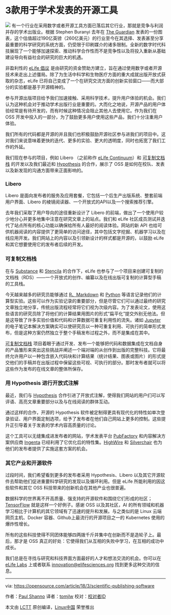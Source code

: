 3款用于学术发表的开源工具
======

![](https://opensource.com/sites/default/files/styles/image-full-size/public/lead-images/LIFE_science.png?itok=WDKARWGV)
有一个行业在采用数字或者开源工具方面已落后其它行业，那就是竞争与利润并存的学术出版业。根据 Stephen Buranyi 去年在 [The Guardian][1] 发表的一份图表，这个估值超过190亿英镑（260亿美元）的行业至今在其选择、发表甚至分享最重要的科学研究的系统方面，仍受限于印刷媒介的诸多限制。全新的数字时代科技展现了一个能够加速探索、推动科学合作性而不是竞争性以及将投入重新从基础建设导向有益社会的研究的巨大的机遇。

非盈利性的 [eLife 倡议][2] 是由研究的资金赞助方建立，旨在通过使用数字或者开源技术来走出上述僵局。除了为生活中科学和生物医疗方面的重大成就出版开放式获取的杂志，eLife 已将自己变成了一个在研究交流方面的创新实验窗口——而大部分的实验都是基于开源精神的。

参与开源出版项目给予我们加速接触、采用科学技术，提升用户体验的机会。我们认为这种机会对于推动学术出版行业是重要的。大而化之地说，开源产品的用户体验经常是有待开发的，而有时候这种情况会阻止其他人去使用它。作为我们在 OSS 开发中投入的一部分，为了鼓励更多用户使用这些产品，我们十分注重用户体验。

我们所有的代码都是开源的并且我们也积极鼓励开源社区参与进我们的项目中。这对我们来说意味着更快的迭代、更多的实验、更大的透明度，同时也拓宽了我们工作的外延。

我们现在参与的项目，例如 Libero （之前称作 [eLife Continuum][3]）和 [可复制文档栈][4] 的开发以及我们最近和 [Hypothesis][5] 的合作，展示了 OSS 是如何在校队、发表以及新发现的沟通方面带来正面影响的。

### Libero

Libero 是面向发布者的服务及应用套餐，它包括一个后生产出版系统、整套前端用户界面、Libero 的棱镜阅读器、一个开放式的API以及一个搜索推荐引擎。

去年我们采取了用户导向的途径重新设计了 Libero 的前端，做出了一个使用户较少地分心并更多地集中注意在研究文章上的站点。我们和 eLife 社区成员测试并迭代了站点所有的核心功能以确保给所有人最好的阅读体验。网站的新 API 也给可供机器阅读的内容提供了更简单的访问途径，其中包括文字挖掘、机器学习以及在线应用开发。我们网站上的内容以及引领新设计的样式都是开源的，以鼓励 eLife 和其它想要使用它的发布者后续的开发。

### 可复制文档栈

在与 [Substance][6] 和 [Stencila][7] 的合作下，eLife 也参与了一个项目来创建可复制的文档栈（RDS）——一个开放式的创作、编纂以及在线出版可复制的计算型手稿的工具栈。

今天越来越多的研究员能够通过 [R、Markdown][8] 和 [Python][9] 等语言记录他们的计算型实验。这些可以作为实验记录的重要部分，但是尽管它们可以通过最终的研究文章独立地分享，传统出版流程经常将它们视为次级内容。为了发表论文，使用这些语言的研究员除了将他们的计算结果用图片的形式“扁平化”提交外别无他法。但是这导致了许多实验价值和代码和计算数据可重复利用性的流失。诸如 [Jupyter][10] 的电子笔记本解决方案确实可以使研究员以一种可重复利用、可执行的简单形式发布，但是这种方案仍然独立于整个手稿发布过程之外，而不是集成在其中。

[可复制文档栈][11] 项目着眼于通过开发、发布一个能够把代码和数据集成在文档自身的产品雏形来突出这些挑战并阐述一个端对端的从创作到出版的完整科技。它将最终允许用户以一种包含嵌入代码块和计算结果（统计结果、图表或图片）的形式提交他们的手稿并在出版过程中保留这些可视、可执行的部分。那时发布者就可以将这些作为发布的在线文章的整体所保存。

### 用 Hypothesis 进行开放式注解

最近，我们与 [Hypothesis][12] 合作引进了开放式注解，使得我们网站的用户们可以写评语、高亮文章重要部分以及与在线阅读的群体互动。

通过这样的合作，开源的 Hypothesis 软件被定制得更具有现代化的特性如单次登录验证、用户界面定制选项，给予了发布者在他们自己网站上更多的控制。这些提升正引导着关于发表的学术内容高质量的讨论。

这个工具可以无缝集成进发布者的网站，学术发表平台 [PubFactory][13] 和内容解决方案供应商 [Ingenta][14] 已经利用了它优化后的特性集。[HighWire][15] 和 [Silverchair][16] 也为他们的发布者提供了实施这套方案的机会。

 ### 其它产业和开源软件

过段时间，我们希望看到更多的发布者采用 Hypothesis、Libero 以及其它开源软件去帮助他们促进重要科学研究的发现以及循环利用。但是 eLife 所能利用的因这些软件和其它 OSS 科技带来的创新机会在其他产业也很普遍。

数据科学的世界离不开高质量、强支持的开源软件和围绕它们形成的社区；[TensorFlow][17] 就是这样一个好例子。感谢 OSS 以及其社区，AI 的所有领域和机器学习相比于计算机的其它领域有了迅速的提升和发展。与之类似的是 Linux 云端网页主机、Docker 容器、Github上最流行的开源项目之一的 Kubernetes 使用的爆炸性增长。

所有的这些科技使得不同团体能够四两拨千斤并集中在创新而不是造轮子上。最后，那才是 OSS 真正的好处：它使得我们从互相的失败中学习，在互相的成功中成长。

我们总是在寻找与研究和科技界面方面最好的人才和想法交流的机会。你可以在 [eLife Labs][18] 上或者联系 [innovation@elifesciences.org][19] 找到更多这种交流的信息。

--------------------------------------------------------------------------------

via: https://opensource.com/article/18/3/scientific-publishing-software

作者：[Paul Shanno][a]
译者：[tomjlw](https://github.com/tomjlw)
校对：[校对者ID](https://github.com/校对者ID)

本文由 [LCTT](https://github.com/LCTT/TranslateProject) 原创编译，[Linux中国](https://linux.cn/) 荣誉推出

[a]:https://opensource.com/users/pshannon
[1]:https://www.theguardian.com/science/2017/jun/27/profitable-business-scientific-publishing-bad-for-science
[2]:https://elifesciences.org/about
[3]:https://elifesciences.org/inside-elife/33e4127f/elife-introduces-continuum-a-new-open-source-tool-for-publishing
[4]:https://elifesciences.org/for-the-press/e6038800/elife-supports-development-of-open-technology-stack-for-publishing-reproducible-manuscripts-online
[5]:https://elifesciences.org/for-the-press/81d42f7d/elife-enhances-open-annotation-with-hypothesis-to-promote-scientific-discussion-online
[6]:https://github.com/substance
[7]:https://github.com/stencila/stencila
[8]:https://rmarkdown.rstudio.com/
[9]:https://www.python.org/
[10]:http://jupyter.org/
[11]:https://elifesciences.org/labs/7dbeb390/reproducible-document-stack-supporting-the-next-generation-research-article
[12]:https://github.com/hypothesis
[13]:http://www.pubfactory.com/
[14]:http://www.ingenta.com/
[15]:https://github.com/highwire
[16]:https://www.silverchair.com/community/silverchair-universe/hypothesis/
[17]:https://www.tensorflow.org/
[18]:https://elifesciences.org/labs
[19]:mailto:innovation@elifesciences.org
